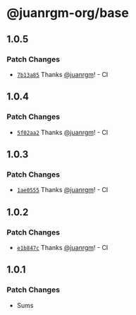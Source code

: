 # @juanrgm-org/base

## 1.0.5

### Patch Changes

- [`7b13a85`](https://github.com/juanrgm/changesets-demo/commit/7b13a8537306686fe4fc104c51268baa43885a26) Thanks [@juanrgm](https://github.com/juanrgm)! - CI

## 1.0.4

### Patch Changes

- [`5f02aa2`](https://github.com/juanrgm/changesets-demo/commit/5f02aa2ac5d18e32672192c8ea900d5b3ddb99d8) Thanks [@juanrgm](https://github.com/juanrgm)! - CI

## 1.0.3

### Patch Changes

- [`1ae0555`](https://github.com/juanrgm/changesets-demo/commit/1ae0555a2424805211925d021b5ee530a892cb7d) Thanks [@juanrgm](https://github.com/juanrgm)! - CI

## 1.0.2

### Patch Changes

- [`e1b847c`](https://github.com/juanrgm/changesets-demo/commit/e1b847cd0e0033b9ea4a0ce3c8d9faa5452ffd10) Thanks [@juanrgm](https://github.com/juanrgm)! - CI

## 1.0.1

### Patch Changes

- Sums
